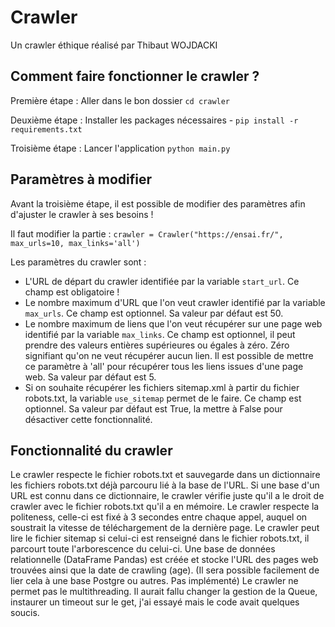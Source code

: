 # Crawler

Un crawler éthique réalisé par Thibaut WOJDACKI

## Comment faire fonctionner le crawler ?

Première étape : Aller dans le bon dossier `cd crawler`

Deuxième étape  : Installer les packages nécessaires - `pip install -r requirements.txt`

Troisième étape : Lancer l'application  `python main.py`

## Paramètres à modifier

Avant la troisième étape, il est possible de modifier des paramètres afin d'ajuster le crawler à ses besoins !

Il faut modifier la partie : `crawler = Crawler("https://ensai.fr/", max_urls=10, max_links='all')`

Les paramètres du crawler sont :

- L'URL de départ du crawler identifiée par la variable `start_url`. Ce champ est obligatoire !
- Le nombre maximum d'URL que l'on veut crawler identifié par la variable `max_urls`. Ce champ est optionnel. Sa valeur par défaut est 50.
- Le nombre maximum de liens que l'on veut récupérer sur une page web identifié par la variable `max_links`. Ce champ est optionnel, il peut prendre des valeurs entières supérieures ou égales à zéro. Zéro signifiant qu'on ne veut récupérer aucun lien. Il est possible de mettre ce paramètre à 'all' pour récupérer tous les liens issues d'une page web. Sa valeur par défaut est 5.
- Si on souhaite récupérer les fichiers sitemap.xml à partir du fichier robots.txt, la variable `use_sitemap` permet de le faire. Ce champ est optionnel. Sa valeur par défaut est True, la mettre à False pour désactiver cette fonctionnalité.

## Fonctionnalité du crawler

Le crawler respecte le fichier robots.txt et sauvegarde dans un dictionnaire les fichiers robots.txt déjà parcouru lié à la base de l'URL. Si une base d'un URL est connu dans ce dictionnaire, le crawler vérifie juste qu'il a le droit de crawler avec le fichier robots.txt qu'il a en mémoire.
Le crawler respecte la politeness, celle-ci est fixé à 3 secondes entre chaque appel, auquel on soustrait la vitesse de téléchargement de la dernière page.
Le crawler peut lire le fichier sitemap si celui-ci est renseigné dans le fichier robots.txt, il parcourt toute l'arborescence du celui-ci.
Une base de données relationnelle (DataFrame Pandas) est créée et stocke l'URL des pages web trouvées ainsi que la date de crawling (age). (Il sera possible facilement de lier cela à une base Postgre ou autres. Pas implémenté)
Le crawler ne permet pas le multithreading. Il aurait fallu changer la gestion de la Queue, instaurer un timeout sur le get, j'ai essayé mais le code avait quelques soucis.
